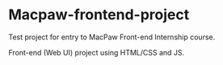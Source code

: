 # Macpaw-frontend-project
Test project for entry to MacPaw Front-end Internship course.

Front-end (Web UI) project using HTML/CSS and JS.
